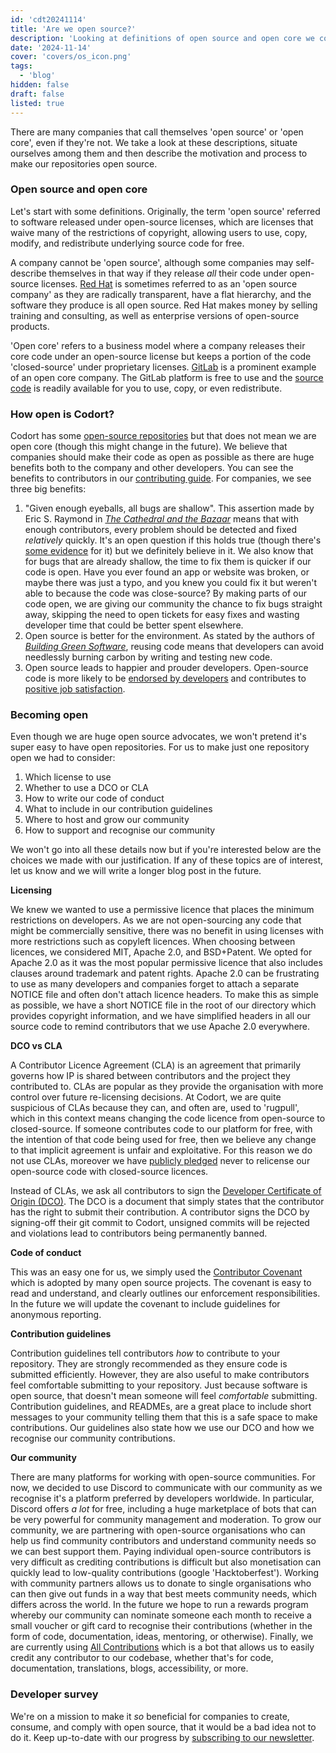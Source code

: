 ```yaml
---
id: 'cdt20241114'
title: 'Are we open source?'
description: 'Looking at definitions of open source and open core we consider where Codort sits and our journey to get there.'
date: '2024-11-14'
cover: 'covers/os_icon.png'
tags:
  - 'blog'
hidden: false
draft: false
listed: true
---
```


There are many companies that call themselves 'open source' or 'open core', even if they're not.
We take a look at these descriptions, situate ourselves among them and then describe the motivation and process to make our repositories open source.

### Open source and open core

Let's start with some definitions.
Originally, the term 'open source' referred to software released under open-source licenses, which are licenses that waive many of the restrictions of copyright, allowing users to use, copy, modify, and redistribute underlying source code for free.

A company cannot be 'open source', although some companies may self-describe themselves in that way if they release _all_ their code under open-source licenses.
[Red Hat](https://www.redhat.com/) is sometimes referred to as an 'open source company' as they are radically transparent, have a flat hierarchy, and the software they produce is all open source.
Red Hat makes money by selling training and consulting, as well as enterprise versions of open-source products.

'Open core' refers to a business model where a company releases their core code under an open-source license but keeps a portion of the code 'closed-source' under proprietary licenses.
[GitLab](https://gitlab.com) is a prominent example of an open core company. The GitLab platform is free to use and the [source code](https://gitlab.com/gitlab-org/gitlab) is readily available for you to use, copy, or even redistribute.

### How open is Codort?

Codort has some [open-source repositories](https://github.com/Codort) but that does not mean we are open core (though this might change in the future).
We believe that companies should make their code as open as possible as there are huge benefits both to the company and other developers.
You can see the benefits to contributors in our [contributing guide](https://github.com/Codort/website/blob/main/CONTRIBUTING.md).
For companies, we see three big benefits:

1. "Given enough eyeballs, all bugs are shallow". This assertion made by Eric S. Raymond in [_The Cathedral and the Bazaar_](http://www.catb.org/~esr/writings/cathedral-bazaar/) means that with enough contributors, every problem should be detected and fixed _relatively_ quickly. It's an open question if this holds true (though there's [some evidence](https://arxiv.org/abs/2007.10912) for it) but we definitely believe in it. We also know that for bugs that are already shallow, the time to fix them is quicker if our code is open. Have you ever found an app or website was broken, or maybe there was just a typo, and you knew you could fix it but weren't able to because the code was close-source? By making parts of our code open, we are giving our community the chance to fix bugs straight away, skipping the need to open tickets for easy fixes and wasting developer time that could be better spent elsewhere.
2. Open source is better for the environment. As stated by the authors of [_Building Green Software_](https://www.oreilly.com/library/view/building-green-software/9781098150617/), reusing code means that developers can avoid needlessly burning carbon by writing and testing new code.
3. Open source leads to happier and prouder developers. Open-source code is more likely to be [endorsed by developers](https://survey.stackoverflow.co/2024/work/#4-tech-endorsement-factors) and contributes to [positive job satisfaction](https://survey.stackoverflow.co/2024/professional-developers/#3-factors-that-most-contribute-to-job-satisfaction).

### Becoming open

Even though we are huge open source advocates, we won't pretend it's super easy to have open repositories.
For us to make just one repository open we had to consider:

1. Which license to use
2. Whether to use a DCO or CLA
3. How to write our code of conduct
4. What to include in our contribution guidelines
5. Where to host and grow our community
6. How to support and recognise our community

We won't go into all these details now but if you're interested below are the choices we made with our justification.
If any of these topics are of interest, let us know and we will write a longer blog post in the future.

**Licensing**

We knew we wanted to use a permissive licence that places the minimum restrictions on developers.
As we are not open-sourcing any code that might be commercially sensitive, there was no benefit in using licenses with more restrictions such as copyleft licences.
When choosing between licences, we considered MIT, Apache 2.0, and BSD+Patent.
We opted for Apache 2.0 as it was the most popular permissive licence that also includes clauses around trademark and patent rights.
Apache 2.0 can be frustrating to use as many developers and companies forget to attach a separate NOTICE file and often don't attach licence headers.
To make this as simple as possible, we have a short NOTICE file in the root of our directory which provides copyright information, and we have simplified headers in all our source code to remind contributors that we use Apache 2.0 everywhere.

**DCO vs CLA**

A Contributor Licence Agreement (CLA) is an agreement that primarily governs how IP is shared between contributors and the project they contributed to.
CLAs are popular as they provide the organisation with more control over future re-licensing decisions.
At Codort, we are quite suspicious of CLAs because they can, and often are, used to 'rugpull', which in this context means changing the code licence from open-source to closed-source.
If someone contributes code to our platform for free, with the intention of that code being used for free, then we believe any change to that implicit agreement is unfair and exploitative.
For this reason we do not use CLAs, moreover we have [publicly pledged](https://github.com/Codort/website/blob/main/CONTRIBUTING.md#the-mutual-benefits-of-open-source) never to relicense our open-source code with closed-source licences.

Instead of CLAs, we ask all contributors to sign the [Developer Certificate of Origin (DCO)](https://developercertificate.org/).
The DCO is a document that simply states that the contributor has the right to submit their contribution.
A contributor signs the DCO by signing-off their git commit to Codort, unsigned commits will be rejected and violations lead to contributors being permanently banned.

**Code of conduct**

This was an easy one for us, we simply used the [Contributor Covenant](https://www.contributor-covenant.org/) which is adopted by many open source projects.
The covenant is easy to read and understand, and clearly outlines our enforcement responsibilities.
In the future we will update the covenant to include guidelines for anonymous reporting.

**Contribution guidelines**

Contribution guidelines tell contributors _how_ to contribute to your repository.
They are strongly recommended as they ensure code is submitted efficiently.
However, they are also useful to make contributors feel comfortable submitting to your repository.
Just because software is open source, that doesn't mean someone will feel _comfortable_ submitting.
Contribution guidelines, and READMEs, are a great place to include short messages to your community telling them that this is a safe space to make contributions.
Our guidelines also state how we use our DCO and how we recognise our community contributions.

**Our community**

There are many platforms for working with open-source communities.
For now, we decided to use Discord to communicate with our community as we recognise it's a platform preferred by developers worldwide.
In particular, Discord offers _a lot_ for free, including a huge marketplace of bots that can be very powerful for community management and moderation.
To grow our community, we are partnering with open-source organisations who can help us find community contributors and understand community needs so we can best support them.
Paying individual open-source contributors is very difficult as crediting contributions is difficult but also monetisation can quickly lead to low-quality contributions (google 'Hacktoberfest').
Working with community partners allows us to donate to single organisations who can then give out funds in a way that best meets community needs, which differs across the world.
In the future we hope to run a rewards program whereby our community can nominate someone each month to receive a small voucher or gift card to recognise their contributions (whether in the form of code, documentation, ideas, mentoring, or otherwise).
Finally, we are currently using [All Contributions](https://allcontributors.org/) which is a bot that allows us to easily credit any contributor to our codebase, whether that's for code, documentation, translations, blogs, accessibility, or more.

### Developer survey

We're on a mission to make it _so_ beneficial for companies to create, consume, and comply with open source, that it would be a bad idea not to do it.
Keep up-to-date with our progress by [subscribing to our newsletter](https://go.codort.com/newsletter).
